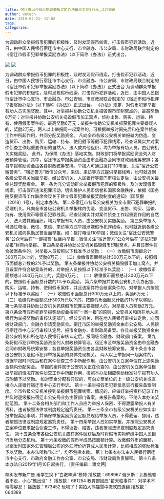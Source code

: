 ```yaml
---
title: 宿迁市出台假币犯罪举报奖励办法最高奖励8万元_江苏频道
author: wetech
date: 2019-02-21- 07:06
tags: 
categories: 
---
```

为调动群众举报假币犯罪的积极性，及时发现假币线索，打击假币犯罪活动，近日，由中国人民银行宿迁市中心支行、市金融办、市公安局、市财政局联合制定的《宿迁市假币犯罪举报奖励办法》（以下简称《办法》）正式出台。
<!-- more -->
                
<img align="center" border="0" src="http://p0.ifengimg.com/a/2019_08/fc6db78e85c2258_size31_w500_h337.jpg" />
                
<img align="center" border="0" src="http://p2.ifengimg.com/a/2016/0810/204c433878d5cf9size1_w16_h16.png" />
            
为调动群众举报假币犯罪的积极性，及时发现假币线索，打击假币犯罪活动，近日，由中国人民银行宿迁市中心支行、市金融办、市公安局、市财政局联合制定的《宿迁市假币犯罪举报奖励办法》（以下简称《办法》）正式出台
为调动群众举报假币犯罪的积极性，及时发现假币线索，打击假币犯罪活动，近日，由中国人民银行宿迁市中心支行、市金融办、市公安局、市财政局联合制定的《宿迁市假币犯罪举报奖励办法》（以下简称《办法》）正式出台。
《办法》规定，对假币犯罪举报有功人员实施奖励。其中，对举报并协助公安机关捣毁假币印制窝点的，最高奖励8万元；对举报并协助公安机关捣毁假币加工窝点，侦办出售、购买、运输、持有、使用假币案件的，最高奖励6万元；举报并协助公安机关抓获犯罪主要嫌疑人的，奖励2万元。两人以上举报同一起案件的，可根据举报时间先后和在案件侦查工作中所起作用，共同分配奖励资金。
凡向全市各级公安机关举报辖内伪造、变造货币、出售、购买、运输、持有、使用假币等假币犯罪线索，经查证属实并对案件侦查工作起重要作用的自然人、法人或其他组织，均为举报有功人员，由公安机关实施奖励。
此外，为保障《办法》落地实施，财政部门将举报奖励资金列入财政预算管理。其中，宿迁市区举报奖励资金由市金融办会同市财政局统筹安排；各县举报奖励资金由各县财政统筹安排。举报人可通过拨打110电话、关注“宿迁公安微警务”、“宿迁警方”微信公众号、来信、来访等方式提供举报线索，也可就近到各级公安机关当面举报。经公安机关、人民银行等部门审核认定后，由公安机关最终兑现奖励资金。
第一条为充分调动群众举报假币犯罪的积极性，及时发现假币线索，打击假币违法犯罪活动，切实维护人民币信誉和国家金融秩序，依据《国务院反假货币工作联席会议关于建立假币犯罪举报奖励制度的通知》（国反假〔2018〕1号），制定本办法。
第二条宿迁市各级公安机关为全市假币犯罪举报的受理机关。凡向全市各级公安机关举报辖内伪造、变造货币、出售、购买、运输、持有、使用假币等假币犯罪线索，经查证属实并对案件侦查工作起重要作用的自然人、法人或其他组织，均为举报有功人员，由公安机关实施奖励。
第三条举报人可通过电话、微信、来信、来访等方式举报涉嫌假币犯罪线索，也可就近到各级公安机关或向执勤民警当面举报。如：拨打电话110举报；微信关注“宿迁公安微警务”公众号后在“一键报警”栏目内举报；微信关注“宿迁警方”公众号后在“违法犯罪举报”栏目内举报。
第四条举报并协助公安机关捣毁假币印制窝点，并且该案件符合破案条件的，对举报人员按照以下标准予以奖励：
（一）收缴假币面额总计300万元以上的，奖励8万元；
（二）收缴假币面额总计300万元以下的，按照假币面额总计数的2%予以奖励。
第五条举报并协助公安机关捣毁假币加工窝点，并且该案件符合破案条件的，对举报人员按照以下标准予以奖励：
（一）收缴假币面额总计300万元以上的，奖励6万元；
（二）收缴假币面额总计300万元以下的，按照假币面额总计数的1%予以奖励。
第六条举报并协助公安机关侦办出售、购买、运输、持有、使用假币案件，并且该案件符合破案条件的，对举报人员按照以下标准予以奖励：
（一）收缴假币面额总计300万元以上的，奖励6万元；
（二）收缴假币面额总计300万元以下的，按照假币面额总计数的1%予以奖励。
第七条举报并协助公安机关抓获假币犯罪主要嫌疑人的，对举报人员奖励2万元。
第八条全市假币犯罪举报奖励资金按照“一案一报”的原则，公安机关和所在地人民银行为举报奖励的审核认定部门，经公安机关、所在地人民银行审核认定后，向同级财政部门、金融办申请奖励资金。宿迁市区的举报奖励资金由市公安局、人民银行宿迁市中心支行审核认定后，报市金融办、市财政局备案。各县举报奖励资金由县公安机关和所在地人民银行审核认定后，报同级金融办、财政部门备案。
第九条将假币犯罪举报奖励资金列入财政预算管理。宿迁市区举报奖励资金由市金融办会同市财政局统筹安排；各县举报奖励资金由各县财政统筹安排。
第十条全市各级公安机关是假币犯罪举报奖励的具体兑现机关。
两人以上举报同一起案件的，根据举报时间先后和在案件侦查工作中所起作用，由公安机关立案单位在上述奖励金额内分配奖金。
举报的案件属于公安机关正在侦查的，由公安机关立案单位根据举报的情况在案件侦查工作中所起作用，按照本办法相应奖励标准对举报有功人员酌情予以奖励。
如对奖金分配有异议的，可向立案单位的上一级公安机关或直接向人民银行宿迁市中心支行申诉。
第十一条举报假币犯罪信息实行报告备案制度。全市各级公安机关接到举报假币犯罪线索、情况的，应做好举报资料记录工作并及时逐级报告宿迁市公安局业务主管部门备案，未报告备案的，不纳入本办法奖励范围。
第十二条各相关部门和工作人员应为举报人保密，不得泄露举报人有关资料，违者按照法律或制度规定追究责任。
第十三条全市各级公安机关应如实申报举报奖励事项，并确保举报奖励资金足额兑现给举报人员，不得截留、挪用，违者按照法律或制度规定追究责任。
第十四条举报人应如实举报，并按照公安机关立案单位要求配合侦查工作，不得诬告、陷害，违者按照法律或制度规定追究责任。
第十五条全市各级公安机关应在案件破获后及时将假币实物解缴中国人民银行当地分支机构。
第十六条收缴的假币半成品按面额计算。收缴假外币的面额，以案发时国家外汇管理局公布的外汇牌价折算成人民币计算，比照相应的奖励标准予以奖励。本办法所称“以上”，均不包括本数。
第十七条本办法由人民银行宿迁市中心支行、市政府金融工作办公室、市公安局、市财政局负责解释。
第十八条本办法自2019年1月10日起执行。
[责任编辑：潘文茜]
            
椰树发布新广告 用学生换下“白嫩丰满”模特
播放数：698967
俄罗斯：北极熊赖着不走，小心“熊出没” ！
播放数：681254
教育部回应“翟天临事件”：对学术不端零容忍！
播放数：673452
玩嗨了！实拍大熊猫雪中撒欢四连翻
播放数：664389
